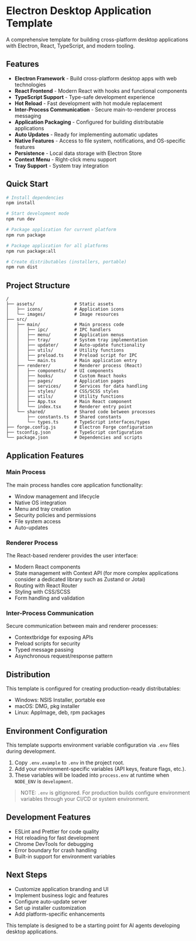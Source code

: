 # Electron Desktop Application Template

A comprehensive template for building cross-platform desktop applications with Electron, React, TypeScript, and modern tooling.

## Features

- **Electron Framework** - Build cross-platform desktop apps with web technologies
- **React Frontend** - Modern React with hooks and functional components
- **TypeScript Support** - Type-safe development experience
- **Hot Reload** - Fast development with hot module replacement
- **Inter-Process Communication** - Secure main-to-renderer process messaging
- **Application Packaging** - Configured for building distributable applications
- **Auto Updates** - Ready for implementing automatic updates
- **Native Features** - Access to file system, notifications, and OS-specific features
- **Persistence** - Local data storage with Electron Store
- **Context Menu** - Right-click menu support
- **Tray Support** - System tray integration

## Quick Start

```bash
# Install dependencies
npm install

# Start development mode
npm run dev

# Package application for current platform
npm run package

# Package application for all platforms
npm run package:all

# Create distributables (installers, portable)
npm run dist
```

## Project Structure

```
/
├── assets/               # Static assets
│   ├── icons/            # Application icons
│   └── images/           # Image resources
├── src/
│   ├── main/             # Main process code
│   │   ├── ipc/          # IPC handlers
│   │   ├── menu/         # Application menus
│   │   ├── tray/         # System tray implementation
│   │   ├── updater/      # Auto-update functionality
│   │   ├── utils/        # Utility functions
│   │   ├── preload.ts    # Preload script for IPC
│   │   └── main.ts       # Main application entry
│   ├── renderer/         # Renderer process (React)
│   │   ├── components/   # UI components
│   │   ├── hooks/        # Custom React hooks
│   │   ├── pages/        # Application pages
│   │   ├── services/     # Services for data handling
│   │   ├── styles/       # CSS/SCSS styles
│   │   ├── utils/        # Utility functions
│   │   ├── App.tsx       # Main React component
│   │   └── index.tsx     # Renderer entry point
│   └── shared/           # Shared code between processes
│       ├── constants.ts  # Shared constants
│       └── types.ts      # TypeScript interfaces/types
├── forge.config.js       # Electron Forge configuration
├── tsconfig.json         # TypeScript configuration
└── package.json          # Dependencies and scripts
```

## Application Features

### Main Process

The main process handles core application functionality:

- Window management and lifecycle
- Native OS integration
- Menu and tray creation
- Security policies and permissions
- File system access
- Auto-updates

### Renderer Process

The React-based renderer provides the user interface:

- Modern React components
- State management with Context API (for more complex applications consider a dedicated library such as Zustand or Jotai)
- Routing with React Router
- Styling with CSS/SCSS
- Form handling and validation

### Inter-Process Communication

Secure communication between main and renderer processes:

- Contextbridge for exposing APIs
- Preload scripts for security
- Typed message passing
- Asynchronous request/response pattern

## Distribution

This template is configured for creating production-ready distributables:

- Windows: NSIS Installer, portable exe
- macOS: DMG, pkg installer
- Linux: AppImage, deb, rpm packages

## Environment Configuration

This template supports environment variable configuration via `.env` files during development.

1. Copy `.env.example` to `.env` in the project root.
2. Add your environment-specific variables (API keys, feature flags, etc.).
3. These variables will be loaded into `process.env` at runtime when `NODE_ENV` is `development`.

> NOTE: `.env` is gitignored. For production builds configure environment variables through your CI/CD or system environment.

## Development Features

- ESLint and Prettier for code quality
- Hot reloading for fast development
- Chrome DevTools for debugging
- Error boundary for crash handling
- Built-in support for environment variables

## Next Steps

- Customize application branding and UI
- Implement business logic and features
- Configure auto-update server
- Set up installer customization
- Add platform-specific enhancements

This template is designed to be a starting point for AI agents developing desktop applications.
